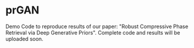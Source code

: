 # prGAN
Demo Code to reproduce results of our paper: "Robust Compressive Phase Retrieval via Deep Generative Priors". Complete code and results will be uploaded soon.
